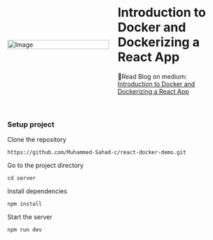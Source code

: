 <div style="display: flex; align-items: center;">
    <div style="flex: 1; max-width: 50%;">
        <img src="https://miro.medium.com/v2/resize:fit:1100/format:webp/1*WFv7UEt7jr3Ot8ljfMQJ2g.png" alt="Image" style="width: 100%; height: auto;">
    </div>
    <div style="flex: 1; padding: 20px; box-sizing: border-box;">
        <h1>Introduction to Docker and Dockerizing a React App</h1>
        <p>📃Read Blog on medium: <a href="https://muhammedsahad.medium.com/introduction-to-docker-and-dockerizing-a-react-app-07868aeba5bc" target="_blank">Introduction to Docker and Dockerizing a React App</a></p>
    </div>
</div>


### Setup project


Clone the repository
            
    https://github.com/Muhammed-Sahad-c/react-docker-demo.git

Go to the project directory

    cd server

Install dependencies

    npm install

Start the server

    npm run dev


 

    

